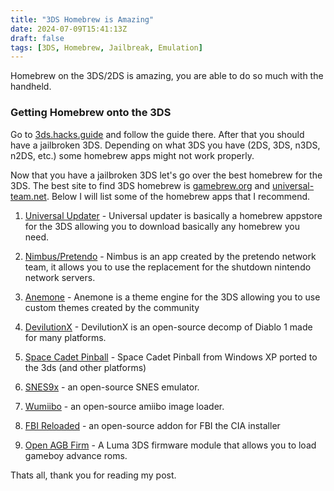 ```yaml
---
title: "3DS Homebrew is Amazing"
date: 2024-07-09T15:41:13Z
draft: false
tags: [3DS, Homebrew, Jailbreak, Emulation]
---
```


Homebrew on the 3DS/2DS is amazing, you are able to do so much with the handheld.

### Getting Homebrew onto the 3DS

Go to [3ds.hacks.guide](https://3ds.hacks.guide) and follow the guide there. After that you should have a jailbroken 3DS. Depending on what 3DS you have (2DS, 3DS, n3DS, n2DS, etc.) some homebrew apps might not work properly. 

Now that you have a jailbroken 3DS let's go over the best homebrew for the 3DS. The best site to find 3DS homebrew is [gamebrew.org](https://www.gamebrew.org/wiki/List_of_3DS_homebrew_applications) and [universal-team.net](https://db.universal-team.net/3ds/). Below I will list some of the homebrew apps that I recommend.

1. [Universal Updater](https://universal-team.net/projects/universal-updater.html) - Universal updater is basically a homebrew appstore for the 3DS allowing you to download basically any homebrew you need.

2. [Nimbus/Pretendo](https://db.universal-team.net/3ds/nimbus) - Nimbus is an app created by the pretendo network team, it allows you to use the replacement for the shutdown nintendo network servers.

3. [Anemone](https://db.universal-team.net/3ds/anemone3ds) - Anemone is a theme engine for the 3DS allowing you to use custom themes created by the community

4. [DevilutionX](https://db.universal-team.net/3ds/devilutionx) - DevilutionX is an open-source decomp of Diablo 1 made for many platforms.

5. [Space Cadet Pinball](https://db.universal-team.net/3ds/3d-pinball---space-cadet) - Space Cadet Pinball from Windows XP ported to the 3ds (and other platforms)

6. [SNES9x](https://db.universal-team.net/3ds/snes9x-updated-fork) - an open-source SNES emulator.

7. [Wumiibo](https://db.universal-team.net/3ds/wumiibo) - an open-source amiibo image loader.

8. [FBI Reloaded](https://db.universal-team.net/3ds/fbi-reloaded) - an open-source addon for FBI the CIA installer

9. [Open AGB Firm](https://db.universal-team.net/3ds/open_agb_firm) - A Luma 3DS firmware module that allows you to load gameboy advance roms.

Thats all, thank you for reading my post.